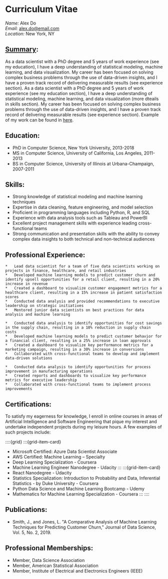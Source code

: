 # Curriculum Vitae

*Name:* Alex Do  
*Email:* alex.do@email.com  
*Location:* New York, NY  

## <u>Summary</u>:
As a data scientist with a PhD degree and 5 years of work experience (see my education), I have a deep understanding of statistical modeling, machine learning, and data visualization. My career has been focused on solving complex business problems through the use of data-driven insights, and I have a proven track record of delivering measurable results (see experience section). As a data scientist with a PhD degree and 5 years of work experience (see my education section), I have a deep understanding of statistical modeling, machine learning, and data visualization (more dteails in skills section). My career has been focused on solving complex business problems through the use of data-driven insights, and I have a proven track record of delivering measurable results (see experience section). Example of my work can be found in [here](analysis_example.ipynb).

## Education:
*	PhD in Computer Science, New York University, 2013-2018
*	MS in Computer Science, University of California, Los Angeles, 2011-2013
*	BS in Computer Science, University of Illinois at Urbana-Champaign, 2007-2011

## Skills:
*	Strong knowledge of statistical modeling and machine learning techniques
*	Expertise in data cleaning, feature engineering, and model selection
*	Proficient in programming languages including Python, R, and SQL
*	Experience with data analysis tools such as Tableau and PowerBI
*	Excellent project management skills with experience leading cross-functional teams
*	Strong communication and presentation skills with the ability to convey complex data insights to both technical and non-technical audiences

## Professional Experience:

```{dropdown} Data Scientist, ABC Corporation, New York, NY, 2018-present
*	Lead data scientist for a team of five data scientists working on projects in finance, healthcare, and retail industries
*	Developed machine learning models to predict customer churn and identify upsell opportunities for a retail client, resulting in a 20% increase in revenue
*	Created a dashboard to visualize customer engagement metrics for a healthcare client, resulting in a 15% increase in patient satisfaction scores
*	Conducted data analysis and provided recommendations to executive leadership on strategic initiatives
*	Mentored junior data scientists on best practices for data analysis and machine learning
```

```{dropdown} Data Scientist, XYZ Corporation, Los Angeles, CA, 2016-2018
*	Conducted data analysis to identify opportunities for cost savings in the supply chain, resulting in a 10% reduction in supply chain costs
*	Developed machine learning models to predict customer behavior for a financial client, resulting in a 25% increase in loan approvals
*	Created a dashboard to visualize key performance metrics for a marketing campaign, resulting in a 30% increase in conversions
*	Collaborated with cross-functional teams to develop and implement data-driven solutions
```

```{dropdown} Data Analyst, DEF Corporation, Urbana-Champaign, IL, 2011-2016
*	Conducted data analysis to identify opportunities for process improvement in manufacturing operations
*	Created reports and dashboards to visualize key performance metrics for executive leadership
*	Collaborated with cross-functional teams to implement process improvements
```

## Certifications:
To satisfy my eagerness for knowledge, I enroll in online courses in areas of Artificial Intelligence and Software Engineering that pique my interest and undertake independent projects during my leisure hours. A few examples of such projects include:

::::{grid}
:::{grid-item-card} 
*	Microsoft Certified: Azure Data Scientist Associate
*	AWS Certified: Machine Learning – Specialty
*	Deep Learning Specialization - Coursera
*	Machine Learning Engineer Nanodegree - Udacity
:::
:::{grid-item-card} 
*	React Nanodegree - Udacity
*	Statistics Specialization: Introduction to Probability and Data, Inferential Statistics - by Duke University - Coursera
*	Python Data Science and Machine Learning Bootcamp - Udemy
*	Mathematics for Machine Learning Specialization - Coursera
:::
::::

## Publications:
*	Smith, J., and Jones, L. "A Comparative Analysis of Machine Learning Techniques for Predicting Customer Churn," Journal of Data Science, Vol. 5, No. 2, 2019.

## Professional Memberships:
*	Member, Data Science Association
*	Member, American Statistical Association
*	Member, Institute of Electrical and Electronics Engineers (IEEE)
